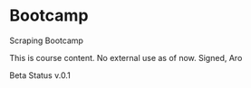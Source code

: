# Bootcamp
 Scraping Bootcamp

This is course content. No external use as of now.
Signed, Aro

Beta Status
v.0.1
